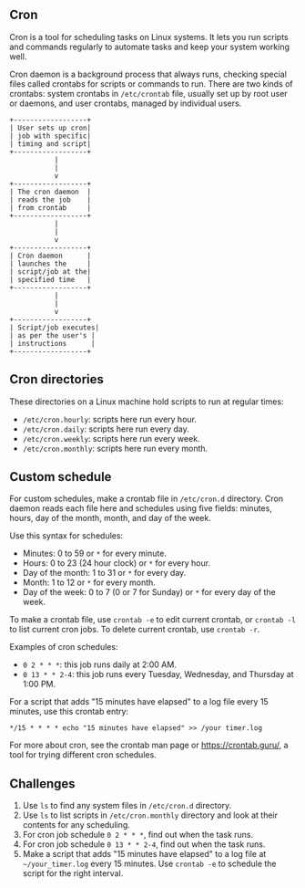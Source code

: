 ## Cron
Cron is a tool for scheduling tasks on Linux systems. It lets you run scripts and commands regularly to automate tasks and keep your system working well.

Cron daemon is a background process that always runs, checking special files called crontabs for scripts or commands to run. There are two kinds of crontabs: system crontabs in `/etc/crontab` file, usually set up by root user or daemons, and user crontabs, managed by individual users.

```
+------------------+
| User sets up cron|
| job with specific|
| timing and script|
+------------------+
           |
           |
           v
+------------------+
| The cron daemon  |
| reads the job    |
| from crontab     |
+------------------+
           |
           |
           v
+------------------+
| Cron daemon      |
| launches the     |
| script/job at the|
| specified time   |
+------------------+
           |
           |
           v
+------------------+
| Script/job executes|
| as per the user's |
| instructions      |
+------------------+
```

## Cron directories

These directories on a Linux machine hold scripts to run at regular times:

* `/etc/cron.hourly`: scripts here run every hour.
* `/etc/cron.daily`: scripts here run every day.
* `/etc/cron.weekly`: scripts here run every week.
* `/etc/cron.monthly`: scripts here run every month.

## Custom schedule

For custom schedules, make a crontab file in `/etc/cron.d` directory. Cron daemon reads each file here and schedules using five fields: minutes, hours, day of the month, month, and day of the week.

Use this syntax for schedules:

* Minutes: 0 to 59 or `*` for every minute.
* Hours: 0 to 23 (24 hour clock) or `*` for every hour.
* Day of the month: 1 to 31 or `*` for every day.
* Month: 1 to 12 or `*` for every month.
* Day of the week: 0 to 7 (0 or 7 for Sunday) or `*` for every day of the week.

To make a crontab file, use `crontab -e` to edit current crontab, or `crontab -l` to list current cron jobs. To delete current crontab, use `crontab -r`.

Examples of cron schedules:

* `0 2 * * *`: this job runs daily at 2:00 AM.
* `0 13 * * 2-4`: this job runs every Tuesday, Wednesday, and Thursday at 1:00 PM.

For a script that adds "15 minutes have elapsed" to a log file every 15 minutes, use this crontab entry:

```
*/15 * * * * echo "15 minutes have elapsed" >> /your timer.log
```

For more about cron, see the crontab man page or https://crontab.guru/, a tool for trying different cron schedules.

## Challenges

1. Use `ls` to find any system files in `/etc/cron.d` directory.
2. Use `ls` to list scripts in `/etc/cron.monthly` directory and look at their contents for any scheduling.
3. For cron job schedule `0 2 * * *`, find out when the task runs.
4. For cron job schedule `0 13 * * 2-4`, find out when the task runs.
5. Make a script that adds "15 minutes have elapsed" to a log file at `~/your_timer.log` every 15 minutes. Use `crontab -e` to schedule the script for the right interval.

